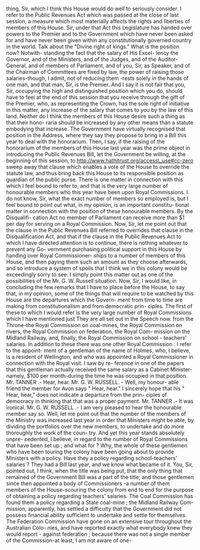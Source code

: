 thing, Sir, which I think this House would do well to seriously consider. I refer to the Public Revenues Act which was passed at the close of last session, a measure which most materially affects the rights and liberties of members of this House. Sir, under that Act this Legislature has handed over powers to the Premier and to the Government which have never been asked for and have never been given within any constitutionally governed country in the world. Talk about the "Divine right of kings." What is the position now? Notwith- standing the fact that the salary of His Excel- lency the Governor, and of the Ministers, and of the Judges, and of the Auditor-General, and of members of Parliament, and of you, Sir, as Speaker, and of the Chairman of Committees are fixed by law, the power of raising those salaries-though, I admit, not of reducing them -rests solely in the hands of one man, and that man, Sir, is the Premier. And I say it is not fair that you, Sir, occupying the high and distinguished position which you do, should have to feel at the end of this session that you receive through the gift of the Premier, who, as representing the Crown, has the sole right of initiative in this matter, any increase of the salary that comes to you by the law of this land. Neither do I think the members of this House desire such a thing as that their hono- raria should be increased by any other means than a statute embodying that increase. The Government have virtually recognised that position in the Address, where they say they propose to bring in a Bill this year to deal with the honorarium. Then, I say, if the raising of the honorarium of the members of this House last year was the prime object in introducing the Public Revenues Bill, let the Government be willing, at the beginning of this session, to http://www.hathitrust.org/access\_use#cc-zero sweep away that clause which enables a vote of the House to override the statute law, and thus bring back this House to its responsible position as guardian of the public purse. There is one matter in connection with this which I feel bound to refer to, and that is the very large number of honourable members who this year have been upon Royal Commissions. I do not know, Sir, what the exact number of members so employed is, but I feel bound to point out what, in my opinion, is an important constitu- tional matter in connection with the position of these honourable members. By the Disqualifi- cation Act no member of Parliament can receive more than $1 per day for serving on a Royal Commission. Now, Sir, let me point out that the clause in the Public Revenues Bill referred to overrides that clause in the Disqualification Act, and that if the clause in the Public Revenues Act to which I have directed attention is to continue, there is nothing whatever to prevent any Go- vernment purchasing political support in this House by handing over Royal Commissioner- ships to a number of members of this House, and then paying them such an amount as they choose afterwards, and so introduce a system of spoils that I think we in this colony would be exceedingly sorry to see. I simply point this matter out as one of the possibilities of the Mr. G. W. Russell situation. Now, Sir, I would like, in concluding the few remarks that I have to place before the House, to say that, in my opinion, some of the things that will require to be watched by this House are the departures which the Govern- ment from time to time are making from constitutionalism and from democratic prin- ciples. The first of these to which I would refer is the very large number of Royal Commissions which I have mentioned just They are all set out in the Speech now. from the Throne-the Royal Commission on coal-mines, the Royal Commission on rivers, the Royal Commission on federation, the Royal Com- mission on the Midland Railway, and, finally, the Royal Commission on school - teachers' salaries. In addition to these there was one other Royal Commission : I refer to the appoint- ment of a gentleman of the name of Holmes, who, I believe, is a resident of Wellington, and who was appointed a Royal Commissioner in connection with the Royal visit. I saw by re- ference in one of the papers that this gentleman actually received the same salary as a Cabinet Minister-namely, $100 per month-during the time he was occupied in that position. Mr. TANNER .- Hear, hear. Mr. G. W. RUSSELL. - Well, my honour- able friend the member for Avon says " Hear, hear." I sincerely hope that his " Hear, hear," does not indicate a departure from the prin- ciples of democracy in thinking that that was a proper payment. Mr. TANNER .- It was ironical. Mr. G. W. RUSSELL .- I am very pleased to hear the honourable member say so. Well, let me point out that the number of the members of the Ministry was increased last year in order that Ministers might be able, by dividing the portfolios over the new members, to undertake and do more thoroughly the work of the coun- try. And yet this year stands absolutely unpre- cedented, I believe, in regard to the number of Royal Commissions that have been set up ; and what for ? Why, the whole of these gentlemen who have been touring the colony have been going about to provide Ministers with a policy. Have they a policy regarding school-teachers' salaries ? They had a Bill last year, and we know what became of it. You, Sir, pointed out, I think, when the title was being put, that the only thing that remained of the Government Bill was a part of the title; and those gentlemen since then appointed a body of Commissioners -a number of them members of the House-scouring the colony from end to end for the purpose of obtaining a policy regarding teachers' salaries. The Coal Commission has found them a policy regarding a State coal-mine ; the Midland Railway Com- mission, apparently, has settled a difficulty that the Government did not possess financial ability sufficient to undertake and settle for themselves. The Federation Commission have gone on an extensive tour throughout the Australian Colo- nies, and have reported exactly what everybody knew they would report - against federation ; because there was not a single member of the Commission-at least, I am not aware of one- 